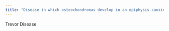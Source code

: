 ```yaml
---
title: "Disease in which osteochondromas develop in an epiphysis causing significant joint deformity"
---
```

Trevor Disease

